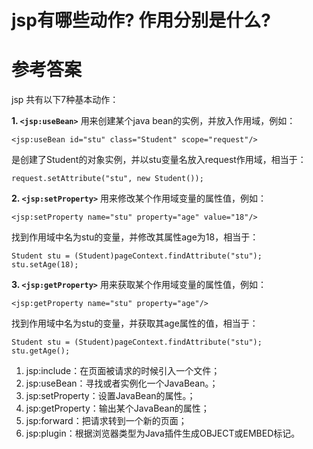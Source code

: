 # jsp有哪些动作? 作用分别是什么?

# 参考答案

jsp 共有以下7种基本动作：

**1. `<jsp:useBean>`**
用来创建某个java bean的实例，并放入作用域，例如：
```
<jsp:useBean id="stu" class="Student" scope="request"/>
```
是创建了Student的对象实例，并以stu变量名放入request作用域，相当于：

```
request.setAttribute("stu", new Student());
```

**2. `<jsp:setProperty>`**
用来修改某个作用域变量的属性值，例如：
```
<jsp:setProperty name="stu" property="age" value="18"/>
```
找到作用域中名为stu的变量，并修改其属性age为18，相当于：

```
Student stu = (Student)pageContext.findAttribute("stu");
stu.setAge(18);
```

**3. `<jsp:getProperty>`**
用来获取某个作用域变量的属性值，例如：
```
<jsp:getProperty name="stu" property="age"/>
```
找到作用域中名为stu的变量，并获取其age属性的值，相当于：

```
Student stu = (Student)pageContext.findAttribute("stu");
stu.getAge();
```


 
1. jsp:include：在页面被请求的时候引入一个文件； 
2. jsp:useBean：寻找或者实例化一个JavaBean。； 
3. jsp:setProperty：设置JavaBean的属性。； 
4. jsp:getProperty：输出某个JavaBean的属性； 
5. jsp:forward：把请求转到一个新的页面； 
6. jsp:plugin：根据浏览器类型为Java插件生成OBJECT或EMBED标记。